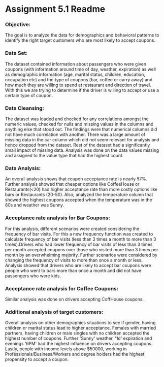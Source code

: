 # Assignment 5.1 Readme

### Objective:
The goal is to analyze the data for demographics and behavioral patterns to identify the right target customers who are most likely to accept coupons. 

### Data Set:
The dataset contained information about passengers who were given coupons (with information around time of day, weather, expiration) as well as demographic information (age, marital status, children, education, occupation etc) and the type of coupons (bar, coffee or carry away) and how much they are willing to spend at restaurant and direction of travel. With this we are trying to determine if the driver is willing to accept or use a certain type of coupon.

### Data Cleansing:
The dataset was loaded and checked for any correlations amongst the numeric values, checked for nulls and missing values in the columns and anything else that stood out. The findings were that numerical columns did not have much correlation with another. There was a large amount of missing data in the car column which did not seem relevant for analysis and hence dropped from the dataset. Rest of the dataset had a significantly small impact of missing data. Analysis was done on the data values missing and assigned to the value type that had the highest count.  

### Data Analysis:
An overall analysis shows that coupon acceptance rate is nearly 57%. Further analysis showed that cheaper options like CoffeeHouse or Restaurants(<20) had higher acceptance rate than more costly options like bars or Restaurants (20-50). Also, analyzed the temperature column that showed the highest coupons accepted when the temperature was in the 80s and weather was Sunny. 

### Acceptance rate analysis for Bar Coupons: 
For this analysis, different scenarios were created considering the frequency of bar visits. For this a new frequency function was created to calculate frequency of bar visits (less than 3 times a month to more than 3 times).Drivers who had lower frequency of bar visits of less than 3 times per month accepted coupons over those who visited more than 3 times per month by an overwhelming majority. Further scenarios were considered by changing the frequency of visits to more than once a month or less. Analysis showed that drivers who are likely to accept bar coupons were people who went to bars more than once a month and did not have passengers who were kids.

### Acceptance rate analysis for Coffee Coupons:
Similar analysis was done on drivers accepting CoffHouse coupons. 

### Additional analysis of target customers:
Overall analysis on other demographics situations to see if gender, having children or marital status lead to higher acceptance. Females with married partners, having children or male singles with no children accepted the highest number of coupons. Further 'Sunny' weather, '1d' expiration and evenings '6PM' had the highest influence on drivers accepting coupons. Lastly, people with income levels above $50000, working in Professionals/Business/Workers and degree holders had the highest propensity to accept a coupon.